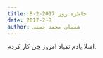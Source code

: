 ```yaml
---
title: خاطره روز 2017-2-8
date: 2017-2-8
author: شعبان محمد حسنی
---
```


اصلا یادم نمیاد امروز چی کار کردم.